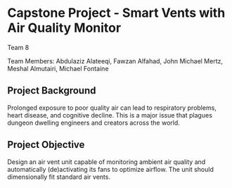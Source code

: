 # Capstone Project - Smart Vents with Air Quality Monitor

Team 8

Team Members: Abdulaziz Alateeqi, Fawzan Alfahad, John Michael Mertz, Meshal Almutairi, Michael Fontaine


## Project Background

Prolonged exposure to poor quality air can lead to respiratory problems, heart disease, and
cognitive decline. This is a major issue that plagues dungeon dwelling engineers and creators
across the world.

## Project Objective

Design an air vent unit capable of monitoring ambient air quality and automatically
(de)activating its fans to optimize airflow. The unit should dimensionally fit standard air vents.

